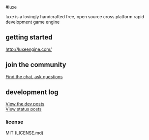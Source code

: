 #luxe

luxe is a lovingly handcrafted free, open source cross platform rapid development game engine  

## getting started

http://luxeengine.com/

## join the community

[Find the chat, ask questions](https://luxeengine.com/#community)

## development log

[View the dev posts](https://luxeengine.com/tag/dev/)   
[View status posts](https://luxeengine.com/tag/status/)

### license

MIT (LICENSE.md)
